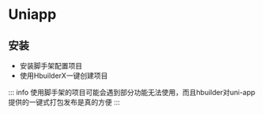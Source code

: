 # Uniapp

## 安装

- 安装脚手架配置项目
- 使用HbuilderX一键创建项目

::: info
使用脚手架的项目可能会遇到部分功能无法使用，而且hbuilder对uni-app提供的一键式打包发布是真的方便
:::
